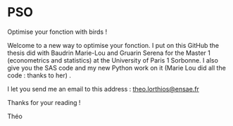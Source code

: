 # PSO
Optimise your fonction with birds ! 

Welcome to a new way to optimise your fonction. I put on this GitHub the thesis did with Baudrin Marie-Lou and Gruarin Serena for the Master 1 (econometrics and statistics) at the University of Paris 1 Sorbonne. I also give you the SAS code and my new Python work on it (Marie Lou did all the code : thanks to her) . 

I let you send me an email to this address : theo.lorthios@ensae.fr

Thanks for your reading ! 

Théo
